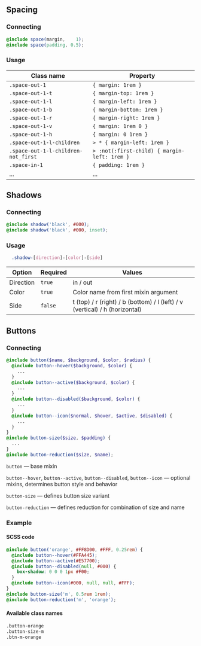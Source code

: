 ## Spacing

### Connecting

```scss
@include space(margin,    1);
@include space(padding, 0.5);
```

### Usage

Class name | Property
-----------|-----------
`.space-out-1`                      | `{ margin: 1rem }`
`.space-out-1-t`                    | `{ margin-top: 1rem }`
`.space-out-1-l`                    | `{ margin-left: 1rem }`
`.space-out-1-b`                    | `{ margin-bottom: 1rem }`
`.space-out-1-r`                    | `{ margin-right: 1rem }`
`.space-out-1-v`                    | `{ margin: 1rem 0 }`
`.space-out-1-h`                    | `{ margin: 0 1rem }`
`.space-out-1-l-children`           | `> * { margin-left: 1rem }`
`.space-out-1-l-children-not_first` | `> :not(:first-child) { margin-left: 1rem }`
`.space-in-1`                       | `{ padding: 1rem }`
...                                 | ...

## Shadows

### Connecting

```scss
@include shadow('black', #000);
@include shadow('black', #000, inset);
```

### Usage

```scss
  .shadow-[direction]-[color]-[side]
```

Option | Required | Values
-------|----------|-------
Direction | `true`  | in / out
Color     | `true`  | Color name from first mixin argument
Side      | `false` | t (top) / r (right) / b (bottom) / l (left) / v (vertical) / h (horizontal)

## Buttons

### Connecting

```scss
@include button($name, $background, $color, $radius) {
  @include button--hover($background, $color) {
    ...
  }
  @include button--active($background, $color) {
    ...
  }
  @include button--disabled($background, $color) {
    ...
  }
  @include button--icon($normal, $hover, $active, $disabled) {
    ...
  }
}
@include button-size($size, $padding) {
  ...
}
@include button-reduction($size, $name);
```

`button` — base mixin

`button--hover`, `button--active`, `button--disabled`, `button--icon` — optional mixins,
determines button style and behavior

`button-size` — defines button size variant

`button-reduction` — defines reduction for combination of size and name

### Example

#### SCSS code

```scss
@include button('orange', #FF8D00, #FFF, 0.25rem) {
  @include button--hover(#FFA445);
  @include button--active(#E57700);
  @include button--disabled(null, #000) {
    box-shadow: 0 0 0 1px #F00;
  }
  @include button--icon(#000, null, null, #FFF);
}
@include button-size('m', 0.5rem 1rem);
@include button-reduction('m', 'orange');
```

#### Available class names

```html
.button-orange
.button-size-m
.btn-m-orange
```
